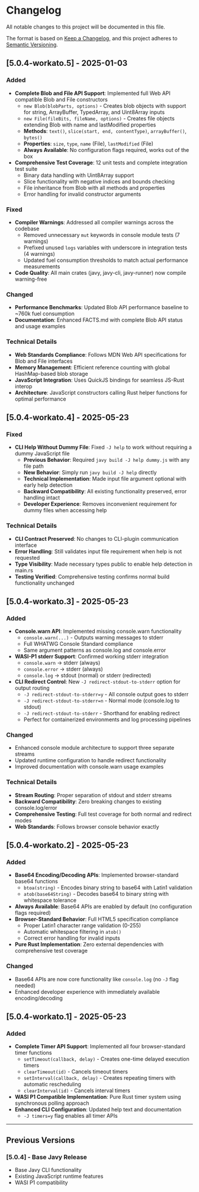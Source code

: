 # Changelog

All notable changes to this project will be documented in this file.

The format is based on [Keep a Changelog](https://keepachangelog.com/en/1.0.0/),
and this project adheres to [Semantic Versioning](https://semver.org/spec/v2.0.0.html).

## [5.0.4-workato.5] - 2025-01-03

### Added

- **Complete Blob and File API Support**: Implemented full Web API compatible Blob and File constructors
  - `new Blob(blobParts, options)` - Creates blob objects with support for string, ArrayBuffer, TypedArray, and Uint8Array inputs
  - `new File(fileBits, fileName, options)` - Creates file objects extending Blob with name and lastModified properties
  - **Methods**: `text()`, `slice(start, end, contentType)`, `arrayBuffer()`, `bytes()`
  - **Properties**: `size`, `type`, `name` (File), `lastModified` (File)
  - **Always Available**: No configuration flags required, works out of the box
- **Comprehensive Test Coverage**: 12 unit tests and complete integration test suite
  - Binary data handling with Uint8Array support
  - Slice functionality with negative indices and bounds checking
  - File inheritance from Blob with all methods and properties
  - Error handling for invalid constructor arguments

### Fixed

- **Compiler Warnings**: Addressed all compiler warnings across the codebase
  - Removed unnecessary `mut` keywords in console module tests (7 warnings)
  - Prefixed unused `logs` variables with underscore in integration tests (4 warnings)
  - Updated fuel consumption thresholds to match actual performance measurements
- **Code Quality**: All main crates (javy, javy-cli, javy-runner) now compile warning-free

### Changed

- **Performance Benchmarks**: Updated Blob API performance baseline to ~760k fuel consumption
- **Documentation**: Enhanced FACTS.md with complete Blob API status and usage examples

### Technical Details

- **Web Standards Compliance**: Follows MDN Web API specifications for Blob and File interfaces
- **Memory Management**: Efficient reference counting with global HashMap-based blob storage
- **JavaScript Integration**: Uses QuickJS bindings for seamless JS-Rust interop
- **Architecture**: JavaScript constructors calling Rust helper functions for optimal performance

## [5.0.4-workato.4] - 2025-05-23

### Fixed

- **CLI Help Without Dummy File**: Fixed `-J help` to work without requiring a dummy JavaScript file
  - **Previous Behavior**: Required `javy build -J help dummy.js` with any file path
  - **New Behavior**: Simply run `javy build -J help` directly  
  - **Technical Implementation**: Made input file argument optional with early help detection
  - **Backward Compatibility**: All existing functionality preserved, error handling intact
  - **Developer Experience**: Removes inconvenient requirement for dummy files when accessing help

### Technical Details

- **CLI Contract Preserved**: No changes to CLI-plugin communication interface
- **Error Handling**: Still validates input file requirement when help is not requested
- **Type Visibility**: Made necessary types public to enable help detection in main.rs
- **Testing Verified**: Comprehensive testing confirms normal build functionality unchanged

## [5.0.4-workato.3] - 2025-05-23

### Added

- **Console.warn API**: Implemented missing console.warn functionality
  - `console.warn(...)` - Outputs warning messages to stderr
  - Full WHATWG Console Standard compliance
  - Same argument patterns as console.log and console.error
- **WASI-P1 stderr Support**: Confirmed working stderr integration
  - `console.warn` → stderr (always)
  - `console.error` → stderr (always)  
  - `console.log` → stdout (normal) or stderr (redirected)
- **CLI Redirect Control**: New `-J redirect-stdout-to-stderr` option for output routing
  - `-J redirect-stdout-to-stderr=y` - All console output goes to stderr
  - `-J redirect-stdout-to-stderr=n` - Normal mode (console.log to stdout)
  - `-J redirect-stdout-to-stderr` - Shorthand for enabling redirect
  - Perfect for containerized environments and log processing pipelines

### Changed

- Enhanced console module architecture to support three separate streams
- Updated runtime configuration to handle redirect functionality
- Improved documentation with console.warn usage examples

### Technical Details

- **Stream Routing**: Proper separation of stdout and stderr streams
- **Backward Compatibility**: Zero breaking changes to existing console.log/error
- **Comprehensive Testing**: Full test coverage for both normal and redirect modes
- **Web Standards**: Follows browser console behavior exactly

## [5.0.4-workato.2] - 2025-05-23

### Added

- **Base64 Encoding/Decoding APIs**: Implemented browser-standard base64 functions
  - `btoa(string)` - Encodes binary string to base64 with Latin1 validation
  - `atob(base64String)` - Decodes base64 to binary string with whitespace tolerance
- **Always Available**: Base64 APIs are enabled by default (no configuration flags required)
- **Browser-Standard Behavior**: Full HTML5 specification compliance
  - Proper Latin1 character range validation (0-255)
  - Automatic whitespace filtering in `atob()`
  - Correct error handling for invalid inputs
- **Pure Rust Implementation**: Zero external dependencies with comprehensive test coverage

### Changed

- Base64 APIs are now core functionality like `console.log` (no `-J` flag needed)
- Enhanced developer experience with immediately available encoding/decoding

## [5.0.4-workato.1] - 2025-05-23

### Added

- **Complete Timer API Support**: Implemented all four browser-standard timer functions
  - `setTimeout(callback, delay)` - Creates one-time delayed execution timers
  - `clearTimeout(id)` - Cancels timeout timers
  - `setInterval(callback, delay)` - Creates repeating timers with automatic rescheduling
  - `clearInterval(id)` - Cancels interval timers
- **WASI P1 Compatible Implementation**: Pure Rust timer system using synchronous polling approach
- **Enhanced CLI Configuration**: Updated help text and documentation
  - `-J timers=y` flag enables all timer APIs

---

## Previous Versions

### [5.0.4] - Base Javy Release

- Base Javy CLI functionality
- Existing JavaScript runtime features
- WASI P1 compatibility 